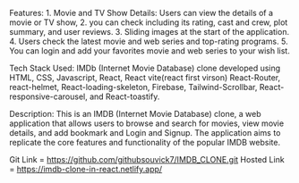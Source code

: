 Features:
    1. Movie and TV Show Details: Users can view the details of a movie or TV show,
    2. you can check including its rating, cast and crew, plot summary, and user reviews.
    3. Sliding images at the start of the application.
    4. Users check the latest movie and web series and top-rating programs.
    5. You can login and add your favorites movie and web series to your wish list.
 

Tech Stack Used:
  IMDb (Internet Movie Database) clone developed using HTML, CSS, Javascript, React, React vite(react first virson) React-Router, react-helmet, React-loading-skeleton, Firebase, Tailwind-Scrollbar, React-responsive-carousel, and React-toastify.


Description: 
    This is an IMDB (Internet Movie Database) clone, a web application that allows users to browse and search for movies, view movie details, and add bookmark and Login and Signup. The application aims to replicate the core features and functionality of the popular IMDB website.



Git Link = https://github.com/githubsouvick7/IMDB_CLONE.git
Hosted Link = https://imdb-clone-in-react.netlify.app/